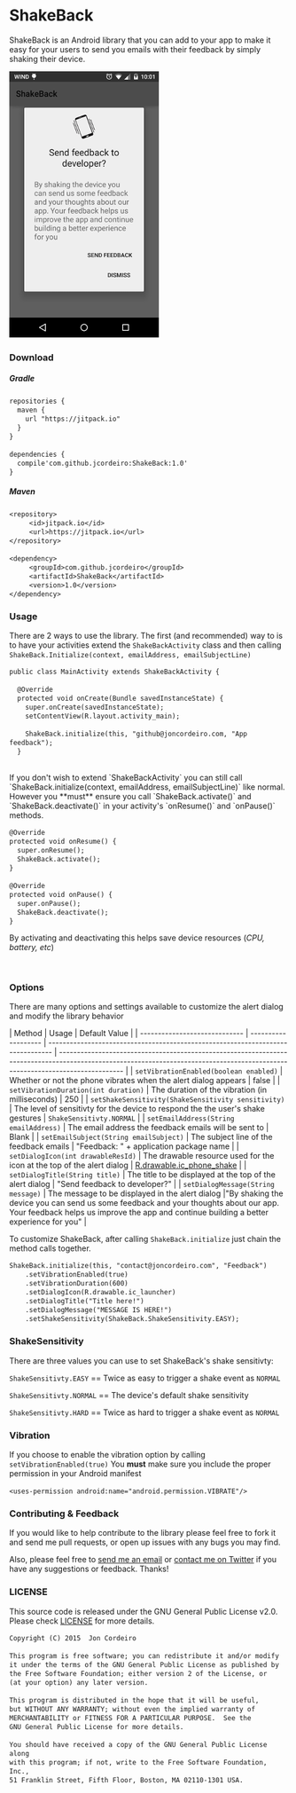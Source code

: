 # ShakeBack

ShakeBack is an Android library that you can add to your app to make it easy for your users to send you emails with their feedback by simply shaking their device.

<img src="https://raw.githubusercontent.com/jcordeiro/ShakeBack/master/screenshot.png" alt="ShakeBack screenshot of alert dialog" />

### Download

##### Gradle

```
repositories {
  maven {
    url "https://jitpack.io"
  }
}

dependencies {
  compile'com.github.jcordeiro:ShakeBack:1.0'
}
```

##### Maven
```
<repository>
     <id>jitpack.io</id>
     <url>https://jitpack.io</url>
</repository>

<dependency>
     <groupId>com.github.jcordeiro</groupId>
     <artifactId>ShakeBack</artifactId>
     <version>1.0</version>
</dependency>
```


### Usage

There are 2 ways to use the library. The first (and recommended) way to is to have your activities extend the `ShakeBackActivity` class and then calling `ShakeBack.Initialize(context, emailAddress, emailSubjectLine)`

```
public class MainActivity extends ShakeBackActivity {

  @Override
  protected void onCreate(Bundle savedInstanceState) {
    super.onCreate(savedInstanceState);
    setContentView(R.layout.activity_main);

    ShakeBack.initialize(this, "github@joncordeiro.com, "App feedback");
  }
```

<br />
If you don't wish to extend `ShakeBackActivity` you can still call `ShakeBack.initialize(context, emailAddress, emailSubjectLine)` like normal. However you **must** ensure you call `ShakeBack.activate()` and `ShakeBack.deactivate()` in your activity's `onResume()` and `onPause()` methods.

```  
@Override
protected void onResume() {
  super.onResume();
  ShakeBack.activate();
}

@Override
protected void onPause() {
  super.onPause();
  ShakeBack.deactivate();
}
```

By activating and deactivating this helps save device resources (*CPU, battery, etc*)

<br />

### Options
There are many options and settings available to customize the alert dialog and modify the library behavior


| Method                        | Usage                                                                                                 | Default Value                                                                                                                                                                  |
| ----------------------------- | ------------------- | ------------------------------------------------------------------------------- | ------------------------------------------------------------------------------------------------------------------------------------------------------------------------------ |
| `setVibrationEnabled(boolean enabled)`              | Whether or not the phone vibrates when the alert dialog appears                 | false                                                                                                                                                                          |
| `setVibrationDuration(int duration)`                | The duration of the vibration (in milliseconds)                                 | 250                                                                                                                                                                            |
| `setShakeSensitivity(ShakeSensitivity sensitivity)` | The level of sensitivty for the device to respond the the user's shake gestures | `ShakeSensitivty.NORMAL`                                                                                                                                                       |
| `setEmailAddress(String emailAddress)`              | The email address the feedback emails will be sent to                           | Blank                                                                                                                                                                          |
| `setEmailSubject(String emailSubject)`              | The subject line of the feedback emails                                         | "Feedback: " + application package name                                                                                                                                        |
| `setDialogIcon(int drawableResId)`                  | The drawable resource used for the icon at the top of the alert dialog          | [R.drawable.ic_phone_shake](https://github.com/jcordeiro/ShakeBack/blob/master/library/src/main/res/drawable/ic_phone_shake.png)                                               |
| `setDialogTitle(String title)`                      | The title to be displayed at the top of the alert dialog                        | "Send feedback to developer?"                                                                                                                                                  |
| `setDialogMessage(String message)`                  | The message to be displayed in the alert dialog                                 |"By shaking the device you can send us some feedback and your thoughts about our app. Your feedback helps us improve the app and continue building a better experience for you" |

To customize ShakeBack, after calling `ShakeBack.initialize` just chain the method calls together.


```
ShakeBack.initialize(this, "contact@joncordeiro.com", "Feedback")
    .setVibrationEnabled(true)
    .setVibrationDuration(600)
    .setDialogIcon(R.drawable.ic_launcher)
    .setDialogTitle("Title here!")
    .setDialogMessage("MESSAGE IS HERE!")
    .setShakeSensitivity(ShakeBack.ShakeSensitivity.EASY);
```


### ShakeSensitivity
There are three values you can use to set ShakeBack's shake sensitivty:

`ShakeSensitivty.EASY` == Twice as easy to trigger a shake event as `NORMAL`

`ShakeSensitivty.NORMAL` == The device's default shake sensitivity

`ShakeSensitivty.HARD` == Twice as hard to trigger a shake event as `NORMAL`


### Vibration
If you choose to enable the vibration option by calling `setVibrationEnabled(true)`
You **must** make sure you include the proper permission in your Android manifest

`<uses-permission android:name="android.permission.VIBRATE"/>`

### Contributing & Feedback
If you would like to help contribute to the library please feel free to fork it and send me pull requests, or open up issues with any bugs you may find.

Also, please feel free to [send me an email](mailto:github@joncordeiro.com) or [contact me on Twitter](https://twitter.com/joncordeiro) if you have any suggestions or feedback. Thanks!



### LICENSE
This source code is released under the GNU General Public License v2.0. Please check [LICENSE](https://raw.githubusercontent.com/jcordeiro/ShakeBack/master/LICENSE) for more details.

```
Copyright (C) 2015  Jon Cordeiro

This program is free software; you can redistribute it and/or modify
it under the terms of the GNU General Public License as published by
the Free Software Foundation; either version 2 of the License, or
(at your option) any later version.

This program is distributed in the hope that it will be useful,
but WITHOUT ANY WARRANTY; without even the implied warranty of
MERCHANTABILITY or FITNESS FOR A PARTICULAR PURPOSE.  See the
GNU General Public License for more details.

You should have received a copy of the GNU General Public License along
with this program; if not, write to the Free Software Foundation, Inc.,
51 Franklin Street, Fifth Floor, Boston, MA 02110-1301 USA.
```
